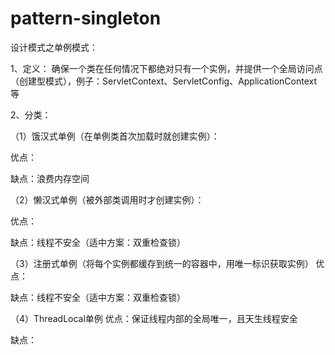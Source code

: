 # pattern-singleton

设计模式之单例模式：

1、定义：
确保一个类在任何情况下都绝对只有一个实例，并提供一个全局访问点（创建型模式），例子：ServletContext、ServletConfig、ApplicationContext等

2、分类：

（1）饿汉式单例（在单例类首次加载时就创建实例）：

优点：

缺点：浪费内存空间

（2）懒汉式单例（被外部类调用时才创建实例）：

优点：

缺点：线程不安全（适中方案：双重检查锁）

（3）注册式单例（将每个实例都缓存到统一的容器中，用唯一标识获取实例）
优点：

缺点：线程不安全（适中方案：双重检查锁）

（4）ThreadLocal单例
优点：保证线程内部的全局唯一，且天生线程安全

缺点：



